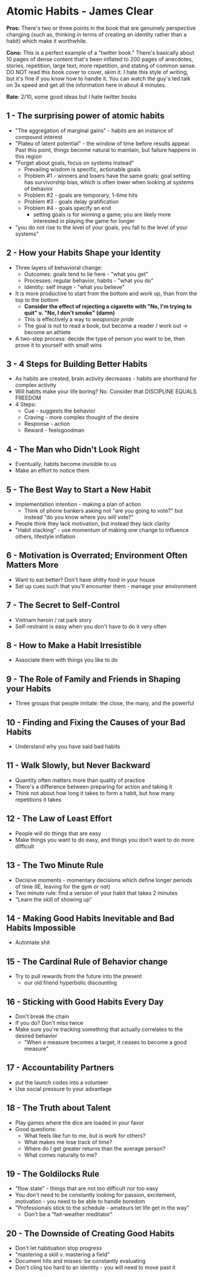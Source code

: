 # Atomic Habits - James Clear

**Pros:** There's two or three points in the book that are genuinely perspective changing (such as, thinking in terms of creating an identity rather than a habit) which make it worthwhile. 

**Cons:** This is a perfect example of a "twitter book." There's basically about 10 pages of dense content that's been inflated to 200 pages of anecdotes, stories, repetition, large text, more repetition, and stating of common sense. DO NOT read this book cover to cover, skim it. I hate this style of writing, but it's fine if you know how to handle it. You can watch the guy's ted talk on 3x speed and get all the information here in about 4 minutes. 

**Rate**: 2/10, some good ideas but I hate twitter books

## 1 - The surprising power of atomic habits

- "The aggregation of marginal gains" - habits are an instance of compound interest
- "Plateu of latent potential" - the window of time before results appear. Past this point, things become natural to maintain, but failure happens in this region
- "Forget about goals, focus on systems instead"
  - Prevailing wisdom is specific, actionable goals
  - Problem #1 - winners and losers have the same goals; goal setting has survivorship bias, which is often lower when looking at systems of behavior
  - Problem #2 - goals are temporary, 1-time hits 
  - Problem #3 - goals delay gratification 
  - Problem #4 - goals specify an end
    - setting goals is for winning a game; you are likely more interested in playing the game for longer  
- "you do not rise to the level of your goals, you fall to the level of your systems"

## 2 - How your Habits Shape your Identity

- Three layers of behavioral change:
  - Outcomes: goals tend to lie here - "what you get"
  - Processes: regular behavior, habits - "what you do"
  - Identity: self image - "what you believe"
- It is more productive to start from the bottom and work up, than from the top to the bottom
  - **Consider the effect of rejecting a cigarette with "No, I'm trying to quit" v. "No, I don't smoke" (damn)**
  - This is effectively a way to *weaponize pride*
  - The goal is not to read a book, but become a reader / work out -> become an athlete
- A two-step process: decide the type of person you want to be, then prove it to yourself with small wins

## 3 - 4 Steps for Building Better Habits

- As habits are created, brain activity decreases - habits are shorthand for complex activity
- Will habits make your life boring? No. Consider that DISCIPLINE EQUALS FREEDOM
- 4 Steps:
  - Cue - suggests the behavior
  - Craving - more complex thought of the desire
  - Response - action
  - Reward - feelsgoodman

## 4 - The Man who Didn't Look Right

- Eventually, habits become invisible to us
- Make an effort to notice them 

## 5 - The Best Way to Start a New Habit

- Implementation intention - making a plan of action
  - Think of phone bankers asking not "are you going to vote?" but instead "do you know where you will vote?"
- People think they lack motivation, but instead they lack clarity
- "Habit stacking" - use momentum of making one change to influence others, lifestyle inflation

## 6 - Motivation is Overrated; Environment Often Matters More

- Want to eat better? Don't have shitty food in your house
- Set up cues such that you'll encounter them - manage your environment

## 7 - The Secret to Self-Control

- Vietnam heroin / rat park story
- Self-restraint is easy when you don't have to do it very often

## 8 - How to Make a Habit Irresistible

- Associate them with things you like to do 

## 9 - The Role of Family and Friends in Shaping your Habits

- Three groups that people imitate: the close, the many, and the powerful

## 10 - Finding and Fixing the Causes of your Bad Habits

- Understand why you have said bad habits

## 11 - Walk Slowly, but Never Backward

- Quantity often matters more than quality of practice
- There's a difference between preparing for action and taking it
- Think not about how long it takes to form a habit, but how many repetitions it takes

## 12 - The Law of Least Effort

- People will do things that are easy
- Make things you want to do easy, and things you don't want to do more difficult

## 13 - The Two Minute Rule

- Decisive moments - momentary decisions which define longer periods of time (IE, leaving for the gym or not)
- Two minute rule: find a version of your habit that takes 2 minutes
- "Learn the skill of showing up"

## 14 - Making Good Habits Inevitable and Bad Habits Impossible

- Automate shit

## 15 - The Cardinal Rule of Behavior change

- Try to pull rewards from the future into the present
  - our old friend hyperbolic discounting

## 16 - Sticking with Good Habits Every Day

- Don't break the chain
- If you do? Don't miss twice
- Make sure you're tracking something that actually correlates to the desired behavior
  - "When a measure becomes a target, it ceases to become a good measure"

## 17 - Accountability Partners

- put the launch codes into a volunteer
- Use social pressure to your advantage

## 18 - The Truth about Talent

- Play games where the dice are loaded in your favor
- Good questions:
  - What feels like fun to me, but is work for others?
  - What makes me lose track of time?
  - Where do I get greater returns than the average person?
  - What comes naturally to me?

## 19 - The Goldilocks Rule

- "flow state" - things that are not too difficult nor too easy 
- You don't need to be constantly looking for passion, excitement, motivation - you need to be able to handle boredom
- "Professionals stick to the schedule - amateurs let life get in the way"
  - Don't be a "fait-weather meditator"

## 20 - The Downside of Creating Good Habits

- Don't let habituation stop progress
- "mastering a skill v. mastering a field"
- Document hits and misses: be constantly evaluating 
- Don't cling too hard to an identity - you will need to move past it
